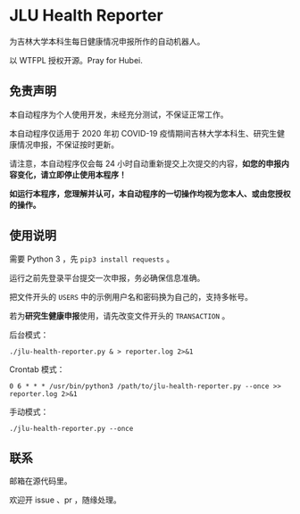 # JLU Health Reporter

为吉林大学本科生每日健康情况申报所作的自动机器人。

以 WTFPL 授权开源。Pray for Hubei.

## 免责声明

本自动程序为个人使用开发，未经充分测试，不保证正常工作。

本自动程序仅适用于 2020 年初 COVID-19 疫情期间吉林大学本科生、研究生健康情况申报，不保证按时更新。

请注意，本自动程序仅会每 24 小时自动重新提交上次提交的内容，**如您的申报内容变化，请立即停止使用本程序！**

__**如运行本程序，您理解并认可，本自动程序的一切操作均视为您本人、或由您授权的操作。**__

## 使用说明

需要 Python 3 ，先 `pip3 install requests` 。

运行之前先登录平台提交一次申报，务必确保信息准确。

把文件开头的 `USERS` 中的示例用户名和密码换为自己的，支持多帐号。

若为**研究生健康申报**使用，请先改变文件开头的 `TRANSACTION` 。

后台模式：

```
./jlu-health-reporter.py & > reporter.log 2>&1
```

Crontab 模式：

```
0 6 * * * /usr/bin/python3 /path/to/jlu-health-reporter.py --once >> reporter.log 2>&1
```

手动模式：

```
./jlu-health-reporter.py --once
```

## 联系

邮箱在源代码里。

欢迎开 issue 、pr ，随缘处理。
